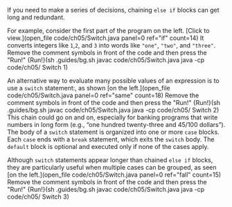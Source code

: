 If you need to make a series of decisions, chaining `else if` blocks can get long and redundant.

For example, consider the first part of the program on the left. [Click to view.](open_file code/ch05/Switch.java panel=0 ref="if" count=14) It converts integers like `1`,`2`, and `3` into words like `"one"`, `"two"`, and `"three"`. Remove the comment symbols in front of the code and then press the "Run!"
{Run!}(sh .guides/bg.sh javac code/ch05/Switch.java java -cp code/ch05/ Switch 1)
 
An alternative way to evaluate many possible values of an expression is to use a ```switch``` statement:, as shown [on the left.](open_file code/ch05/Switch.java panel=0 ref="same" count=18) Remove the comment symbols in front of the code and then press the "Run!"
{Run!}(sh .guides/bg.sh javac code/ch05/Switch.java java -cp code/ch05/ Switch 2)
  This chain could go on and on, especially for banking programs that write numbers in long form (e.g., “one hundred twenty-three and 45/100 dollars”). The body of a `switch` statement is organized into one or more `case` blocks. Each `case` ends with a `break` statement, which exits the `switch` body. The `default` block is optional and executed only if none of the cases apply. 

Although `switch` statements appear longer than chained `else if` blocks, they are particularly useful when multiple cases can be grouped, as seen [on the left.](open_file code/ch05/Switch.java panel=0 ref="fall" count=15) Remove the comment symbols in front of the code and then press the "Run!"
{Run!}(sh .guides/bg.sh javac code/ch05/Switch.java java -cp code/ch05/ Switch 3)
